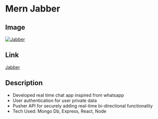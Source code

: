 # Mern Jabber

## Image
[![Jabber](https://i.ibb.co/RjXL73C/Screenshot-12.png)](https://ibb.co/RjXL73C)

## Link
[Jabber](https://jabber01.herokuapp.com/#/)

## Description
- Developed real time chat app inspired from whatsapp
- User authentication for user private data
- Pusher API for securely adding real-time bi-directional functionality
- Tech Used: Mongo Db, Express, React, Node
